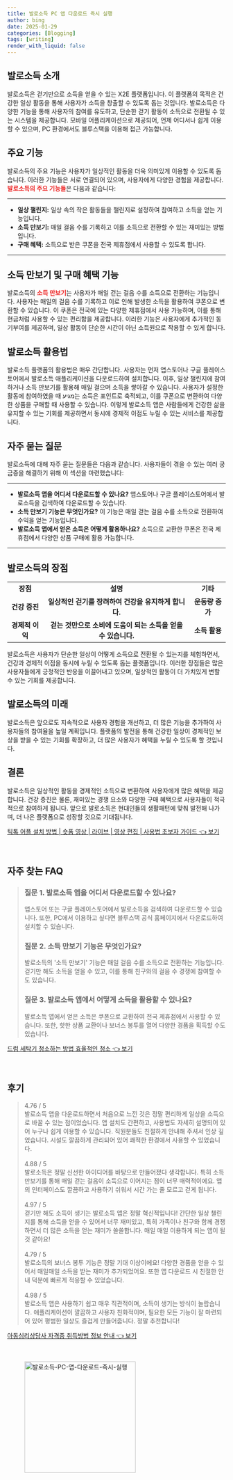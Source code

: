 ```yaml
---
title: 발로소득 PC 앱 다운로드 즉시 실행
author: bing
date: 2025-01-29
categories: [Blogging]
tags: [writing]
render_with_liquid: false
---
```



<h2 id='발로소득 소개'>발로소득 소개</h2>

<p>발로소득은 걷기만으로 소득을 얻을 수 있는 X2E 플랫폼입니다. 이 플랫폼의 목적은 건강한 일상 활동을 통해 사용자가 소득을 창출할 수 있도록 돕는 것입니다. 발로소득은 다양한 기능을 통해 사용자의 참여를 유도하고, 단순한 걷기 활동이 소득으로 전환될 수 있는 시스템을 제공합니다. 모바일 어플리케이션으로 제공되어, 언제 어디서나 쉽게 이용할 수 있으며, PC 환경에서도 블루스택을 이용해 접근 가능합니다.</p>

<h2 id='주요 기능'>주요 기능</h2>

<p>발로소득의 주요 기능은 사용자가 일상적인 활동을 더욱 의미있게 이용할 수 있도록 돕습니다. 이러한 기능들은 서로 연결되어 있으며, 사용자에게 다양한 경험을 제공합니다. <b><span style="color: #ee2323;">발로소득의 주요 기능들</span></b>은 다음과 같습니다:</p>

<hr />

<ul>
    <li><b>일상 챌린지:</b> 일상 속의 작은 활동들을 챌린지로 설정하여 참여하고 소득을 얻는 기능입니다.</li>
    <li><b>소득 만보기:</b> 매일 걸음 수를 기록하고 이를 소득으로 전환할 수 있는 재미있는 방법입니다.</li>
    <li><b>구매 혜택:</b> 소득으로 받은 쿠폰을 전국 제휴점에서 사용할 수 있도록 합니다.</li>
</ul>

<hr />

<h2 id='소득 만보기 및 구매 혜택 기능'>소득 만보기 및 구매 혜택 기능</h2>

<p>발로소득의 <b><span style="color: #ee2323;">소득 만보기</span></b>는 사용자가 매일 걷는 걸음 수를 소득으로 전환하는 기능입니다. 사용자는 매일의 걸음 수를 기록하고 이로 인해 발생한 소득을 활용하여 쿠폰으로 변환할 수 있습니다. 이 쿠폰은 전국에 있는 다양한 제휴점에서 사용 가능하며, 이를 통해 현금처럼 사용할 수 있는 편리함을 제공합니다. 이러한 기능은 사용자에게 추가적인 동기부여를 제공하며, 일상 활동이 단순한 시간이 아닌 소득원으로 작용할 수 있게 합니다.</p>

<h2 id='발로소득 활용법'>발로소득 활용법</h2>

<p>발로소득 플랫폼의 활용법은 매우 간단합니다. 사용자는 먼저 앱스토어나 구글 플레이스토어에서 발로소득 애플리케이션을 다운로드하여 설치합니다. 이후, 일상 챌린지에 참여하거나 소득 만보기를 활용해 매일 걸으며 소득을 쌓아갈 수 있습니다. 사용자가 설정한 활동에 참여하였을 때 מגיע는 소득은 포인트로 축적되고, 이를 쿠폰으로 변환하여 다양한 상품을 구매할 때 사용할 수 있습니다. 이렇게 발로소득 앱은 사람들에게 건강한 삶을 유지할 수 있는 기회를 제공하면서 동시에 경제적 이점도 누릴 수 있는 서비스를 제공합니다.</p>

<h2 id='자주 묻는 질문'>자주 묻는 질문</h2>

<p>발로소득에 대해 자주 묻는 질문들은 다음과 같습니다. 사용자들이 겪을 수 있는 여러 궁금증을 해결하기 위해 이 섹션을 마련했습니다:</p>

<hr />

<ul>
    <li><b>발로소득 앱을 어디서 다운로드할 수 있나요?</b> 앱스토어나 구글 플레이스토어에서 발로소득을 검색하여 다운로드할 수 있습니다.</li>
    <li><b>소득 만보기 기능은 무엇인가요?</b> 이 기능은 매일 걷는 걸음 수를 소득으로 전환하여 수익을 얻는 기능입니다.</li>
    <li><b>발로소득 앱에서 얻은 소득은 어떻게 활용하나요?</b> 소득으로 교환한 쿠폰은 전국 제휴점에서 다양한 상품 구매에 활용 가능합니다.</li>
</ul>

<hr />

<h2 id='발로소득의 장점'>발로소득의 장점</h2>

<table>
    <tr>
        <td style="text-align: center; height: 17px;"><b>장점</b></td>
        <td style="text-align: center; height: 17px;"><b>설명</b></td>
        <td style="text-align: center; height: 17px;"><b>기타</b></td>
    </tr>
    <tr>
        <td style="text-align: center; height: 17px;"><b>건강 증진</b></td>
        <td style="text-align: center; height: 17px;"><b>일상적인 걷기를 장려하여 건강을 유지하게 합니다.</b></td>
        <td style="text-align: center; height: 17px;"><b>운동량 증가</b></td>
    </tr>
    <tr>
        <td style="text-align: center; height: 17px;"><b>경제적 이익</b></td>
        <td style="text-align: center; height: 17px;"><b>걷는 것만으로 소비에 도움이 되는 소득을 얻을 수 있습니다.</b></td>
        <td style="text-align: center; height: 17px;"><b>소득 활용</b></td>
    </tr>
</table>

<p>발로소득은 사용자가 단순한 일상이 어떻게 소득으로 전환될 수 있는지를 체험하면서, 건강과 경제적 이점을 동시에 누릴 수 있도록 돕는 플랫폼입니다. 이러한 장점들은 많은 사용자들에게 긍정적인 반응을 이끌어내고 있으며, 일상적인 활동이 더 가치있게 변할 수 있는 기회를 제공합니다.</p>

<h2 id='발로소득의 미래'>발로소득의 미래</h2>

<p>발로소득은 앞으로도 지속적으로 사용자 경험을 개선하고, 더 많은 기능을 추가하여 사용자들의 참여율을 높일 계획입니다. 플랫폼의 발전을 통해 건강한 일상이 경제적인 보상을 받을 수 있는 기회를 확장하고, 더 많은 사용자가 혜택을 누릴 수 있도록 할 것입니다.</p>

<h2 id='결론'>결론</h2>

<p>발로소득은 일상적인 활동을 경제적인 소득으로 변환하여 사용자에게 많은 혜택을 제공합니다. 건강 증진은 물론, 재미있는 경쟁 요소와 다양한 구매 혜택으로 사용자들이 적극적으로 참여하게 됩니다. 앞으로 발로소득은 현대인들의 생활패턴에 맞춰 발전해 나가며, 더 나은 플랫폼으로 성장할 것으로 기대됩니다.</p>


<p><a class="click-button" title="틱톡 어플 설치 방법 | 숏폼 영상 | 라이브 | 영상 편집 | 사용법 초보자 가이드" href="https://24nara.github.io/posts/%ED%8B%B1%ED%86%A1-%EC%96%B4%ED%94%8C-%EC%84%A4%EC%B9%98-%EB%B0%A9%EB%B2%95-%EC%88%8F%ED%8F%BC-%EC%98%81%EC%83%81-%EB%9D%BC%EC%9D%B4%EB%B8%8C-%EC%98%81%EC%83%81-%ED%8E%B8%EC%A7%91-%EC%82%AC%EC%9A%A9%EB%B2%95-%EC%B4%88%EB%B3%B4%EC%9E%90-%EA%B0%80%EC%9D%B4%EB%93%9C/" rel="dofollow">틱톡 어플 설치 방법 | 숏폼 영상 | 라이브 | 영상 편집 | 사용법 초보자 가이드 👈 보기</a></p><br>
<h2 id='자주_찾는_FAQ'>자주 찾는 FAQ</h2>
<div itemscope="" itemtype="https://schema.org/FAQPage"> 
<blockquote> 
<div itemscope="" itemprop="mainEntity" itemtype="https://schema.org/Question"> 
<h3 itemprop="name">질문 1. 발로소득 앱을 어디서 다운로드할 수 있나요?</h3> 
<div itemscope="" itemprop="acceptedAnswer" itemtype="https://schema.org/Answer"> 
<span itemprop="text"> 
<p>앱스토어 또는 구글 플레이스토어에서 발로소득을 검색하여 다운로드할 수 있습니다. 또한, PC에서 이용하고 싶다면 블루스택 공식 홈페이지에서 다운로드하여 설치할 수 있습니다.</p> 
</span> 
</div> 
</div> 
<div itemscope="" itemprop="mainEntity" itemtype="https://schema.org/Question"> 
<h3 itemprop="name">질문 2. 소득 만보기 기능은 무엇인가요?</h3> 
<div itemscope="" itemprop="acceptedAnswer" itemtype="https://schema.org/Answer"> 
<span itemprop="text"> 
<p>발로소득의 '소득 만보기' 기능은 매일 걸음 수를 소득으로 전환하는 기능입니다. 걷기만 해도 소득을 얻을 수 있고, 이를 통해 친구와의 걸음 수 경쟁에 참여할 수도 있습니다.</p> 
</span> 
</div> 
</div> 
<div itemscope="" itemprop="mainEntity" itemtype="https://schema.org/Question"> 
<h3 itemprop="name">질문 3. 발로소득 앱에서 어떻게 소득을 활용할 수 있나요?</h3> 
<div itemscope="" itemprop="acceptedAnswer" itemtype="https://schema.org/Answer"> 
<span itemprop="text"> 
<p>발로소득 앱에서 얻은 소득은 쿠폰으로 교환하여 전국 제휴점에서 사용할 수 있습니다. 또한, 핫한 상품 교환이나 보너스 봉투를 열어 다양한 경품을 획득할 수도 있습니다.</p> 
</span> 
</div> 
</div> 
</blockquote> 
</div>
<p><a class="click-button" title="드럼 세탁기 청소하는 방법 효율적인 청소" href="https://24nara.github.io/posts/%EB%93%9C%EB%9F%BC-%EC%84%B8%ED%83%81%EA%B8%B0-%EC%B2%AD%EC%86%8C%ED%95%98%EB%8A%94-%EB%B0%A9%EB%B2%95-%ED%9A%A8%EC%9C%A8%EC%A0%81%EC%9D%B8-%EC%B2%AD%EC%86%8C/" rel="dofollow">드럼 세탁기 청소하는 방법 효율적인 청소 👈 보기</a></p><br>
<h2 id='후기'>후기</h2>
<div itemscope itemtype="https://schema.org/Product">
  <blockquote>
  <div itemprop="review" itemscope itemtype="https://schema.org/Review">
      <div itemprop="reviewRating" itemscope itemtype="https://schema.org/Rating"> <span itemprop="ratingValue">4.76</span> / <span itemprop="bestRating">5</span> </div>
      <span itemprop="reviewBody">발로소득 앱을 다운로드하면서 처음으로 느낀 것은 정말 편리하게 일상을 소득으로 바꿀 수 있는 점이었습니다. 앱 설치도 간편하고, 사용법도 자세히 설명되어 있어 누구나 쉽게 이용할 수 있습니다. 직원분들도 친절하게 안내해 주셔서 인상 깊었습니다. 시설도 깔끔하게 관리되어 있어 쾌적한 환경에서 사용할 수 있었습니다.</span>
  </div>
  <br>
  <div itemprop="review" itemscope itemtype="https://schema.org/Review">
      <div itemprop="reviewRating" itemscope itemtype="https://schema.org/Rating"> <span itemprop="ratingValue">4.88</span> / <span itemprop="bestRating">5</span> </div>
      <span itemprop="reviewBody">발로소득은 정말 신선한 아이디어를 바탕으로 만들어졌다 생각합니다. 특히 소득 만보기를 통해 매일 걷는 걸음이 소득으로 이어지는 점이 너무 매력적이에요. 앱의 인터페이스도 깔끔하고 사용하기 쉬워서 시간 가는 줄 모르고 걷게 됩니다.</span>
  </div>
  <br>
  <div itemprop="review" itemscope itemtype="https://schema.org/Review">
      <div itemprop="reviewRating" itemscope itemtype="https://schema.org/Rating"> <span itemprop="ratingValue">4.97</span> / <span itemprop="bestRating">5</span> </div>
      <span itemprop="reviewBody">걷기만 해도 소득이 생기는 발로소득 앱은 정말 혁신적입니다! 간단한 일상 챌린지를 통해 소득을 얻을 수 있어서 너무 재미있고, 특히 가족이나 친구와 함께 경쟁하면서 더 많은 소득을 얻는 재미가 쏠쏠합니다. 매일 매일 이용하게 되는 앱이 될 것 같아요!</span>
  </div>
  <br>
  <div itemprop="review" itemscope itemtype="https://schema.org/Review">
      <div itemprop="reviewRating" itemscope itemtype="https://schema.org/Rating"> <span itemprop="ratingValue">4.79</span> / <span itemprop="bestRating">5</span> </div>
      <span itemprop="reviewBody">발로소득의 보너스 봉투 기능은 정말 기대 이상이에요! 다양한 경품을 얻을 수 있어서 매일매일 소득을 받는 재미가 추가되었어요. 또한 앱 다운로드 시 친절한 안내 덕분에 빠르게 적응할 수 있었습니다.</span>
  </div>
  <br>
  <div itemprop="review" itemscope itemtype="https://schema.org/Review">
      <div itemprop="reviewRating" itemscope itemtype="https://schema.org/Rating"> <span itemprop="ratingValue">4.98</span> / <span itemprop="bestRating">5</span> </div>
      <span itemprop="reviewBody">발로소득 앱은 사용하기 쉽고 매우 직관적이며, 소득이 생기는 방식이 놀랍습니다. 애플리케이션이 깔끔하고 사용자 친화적이며, 필요한 모든 기능이 잘 마련되어 있어 평범한 일상도 즐겁게 만들어줍니다. 정말 추천합니다!</span>
  </div>
  </blockquote>
</div>
<p><a class="click-button" title="아동심리상담사 자격증 취득방법 정보 안내" href="https://24nara.github.io/posts/%EC%95%84%EB%8F%99%EC%8B%AC%EB%A6%AC%EC%83%81%EB%8B%B4%EC%82%AC-%EC%9E%90%EA%B2%A9%EC%A6%9D-%EC%B7%A8%EB%93%9D%EB%B0%A9%EB%B2%95-%EC%A0%95%EB%B3%B4-%EC%95%88%EB%82%B4/" rel="dofollow">아동심리상담사 자격증 취득방법 정보 안내 👈 보기</a></p><br>
<figure class="image"><img src="https://24nara.github.io/assets/img/thumbnail/발로소득-PC-앱-다운로드-즉시-실행.webp" alt="발로소득-PC-앱-다운로드-즉시-실행" width="256" height="256"></figure>